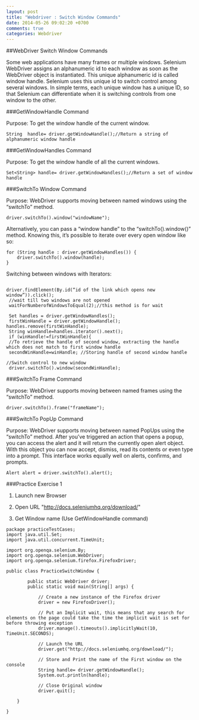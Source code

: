 ```yaml
---
layout: post
title: "Webdriver : Switch Window Commands"
date: 2014-05-26 09:02:20 +0700
comments: true
categories: Webdriver
---
```


##WebDriver Switch Window Commands

Some web applications have many frames or multiple windows. Selenium WebDriver assigns an alphanumeric id to each window as soon as the WebDriver object is instantiated. This unique alphanumeric id is called window handle. Selenium uses this unique id to switch control among several windows. In simple terms, each unique window has a unique ID, so that Selenium can differentiate when it is switching controls from one window to the other.
<!--more-->
###GetWindowHandle Command

Purpose: To get the window handle of the current window.

```
String  handle= driver.getWindowHandle();//Return a string of alphanumeric window handle
```

###GetWindowHandles Command

Purpose: To get the window handle of all the current windows.

```
Set<String> handle= driver.getWindowHandles();//Return a set of window handle
```

###SwitchTo Window Command

Purpose: WebDriver supports moving between named windows using the “switchTo” method.

```
driver.switchTo().window("windowName");

```

Alternatively, you can pass a “window handle” to the “switchTo().window()” method. Knowing this, it’s possible to iterate over every open window like so:

```
for (String handle : driver.getWindowHandles()) {
    driver.switchTo().window(handle);
}

```

Switching between windows with Iterators:

```

driver.findElement(By.id(“id of the link which opens new window”)).click();
 //wait till two windows are not opened
 waitForNumberofWindowsToEqual(2);//this method is for wait

 Set handles = driver.getWindowHandles();
 firstWinHandle = driver.getWindowHandle(); handles.remove(firstWinHandle);
 String winHandle=handles.iterator().next();
 if (winHandle!=firstWinHandle){
 //To retrieve the handle of second window, extracting the handle which does not match to first window handle
 secondWinHandle=winHandle; //Storing handle of second window handle

//Switch control to new window
 driver.switchTo().window(secondWinHandle);

```

###SwitchTo Frame Command

Purpose: WebDriver supports moving between named frames using the “switchTo” method.

```
driver.switchTo().frame("frameName");
```

###SwitchTo PopUp Command

Purpose: WebDriver supports moving between named PopUps using the “switchTo” method. After you’ve triggered an action that opens a popup, you can access the alert and it will return the currently open alert object. With this object you can now accept, dismiss, read its contents or even type into a prompt. This interface works equally well on alerts, confirms, and prompts.

```
Alert alert = driver.switchTo().alert();
```

###Practice Exercise 1

1) Launch new Browser

2) Open URL "http://docs.seleniumhq.org/download/"

3) Get Window name (Use GetWindowHandle command)

```
package practiceTestCases;
import java.util.Set;
import java.util.concurrent.TimeUnit;

import org.openqa.selenium.By;
import org.openqa.selenium.WebDriver;
import org.openqa.selenium.firefox.FirefoxDriver;

public class PracticeSwitchWindow {

		public static WebDriver driver;
		public static void main(String[] args) {

			// Create a new instance of the Firefox driver
	        driver = new FirefoxDriver();

	        // Put an Implicit wait, this means that any search for elements on the page could take the time the implicit wait is set for before throwing exception
	        driver.manage().timeouts().implicitlyWait(10, TimeUnit.SECONDS);

	        // Launch the URL
	        driver.get("http://docs.seleniumhq.org/download/");

	        // Store and Print the name of the First window on the console
	        String handle= driver.getWindowHandle();
	        System.out.println(handle);

	        // Close Original window
	        driver.quit();

	}

}
```